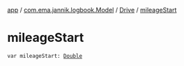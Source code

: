 [app](../../index.md) / [com.ema.jannik.logbook.Model](../index.md) / [Drive](index.md) / [mileageStart](./mileage-start.md)

# mileageStart

`var mileageStart: `[`Double`](https://kotlinlang.org/api/latest/jvm/stdlib/kotlin/-double/index.html)